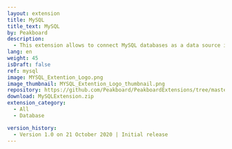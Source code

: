 ```yaml
---
layout: extension
title: MySQL
title_text: MySQL
by: Peakboard
description: 
  - This extension allows to connect MySQL databases as a data source in Peakboard. Using SQL statements, the data can be read from the MySQL database.
lang: en
weight: 45
isDraft: false
ref: mysql
image: MYSQL_Extention_Logo.png
image_thumbnail: MYSQL_Extention_Logo_thumbnail.png
repository: https://github.com/Peakboard/PeakboardExtensions/tree/master/MySQL
download: MySQLExtension.zip
extension_category:
  - All
  - Database

version_history:
  - Version 1.0 on 21 October 2020 | Initial release
---
```

